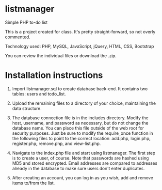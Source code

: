 # listmanager
Simple PHP to-do list

This is a project created for class.  It's pretty straight-forward, so not overly commented.

Technology used: PHP, MySQL, JavaScript, jQuery, HTML, CSS, Bootstrap

You can review the individual files or download the .zip.

# Installation instructions
1. Import listmanager.sql to create database back-end.  It contains two tables: users and todo_list.

2. Upload the remaining files to a directory of your choice, maintaining the data structure.

3. The database connection file is in the includes directory.  Modify the host, username, and password as necessary, but do not change the database name.  You can place this file outside of the web root for security purposes.  Just be sure to modify the require_once function in the following files to point to the correct location: add.php, login.php, register.php, remove.php, and view-list.php. 

4. Navigate to the index.php file and start using listmanager.  The first step is to create a user, of course.  Note that passwords are hashed using MD5 and stored encrypted.  Email addresses are compared to addresses already in the database to make sure users don't enter duplicates.  

5. After creating an account, you can log in as you wish, add and remove items to/from the list.
